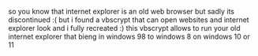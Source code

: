 so you know that internet explorer is an old web browser but sadly its discontinued :( 
but i found a vbscrypt that can open websites and internet explorer look and i fully recreated :)
this vbscrypt allows to run your old internet explorer that bieng in windows 98 to windows 8 on windows 10 or 11
